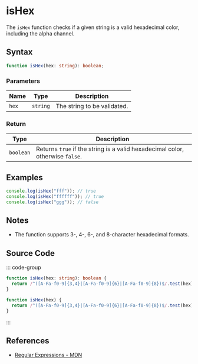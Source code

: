 # isHex

The `isHex` function checks if a given string is a valid hexadecimal color, including the alpha channel.

## Syntax

```typescript
function isHex(hex: string): boolean;
```

### Parameters

| Name  | Type    | Description                           |
|-------|---------|---------------------------------------|
| `hex` | `string`| The string to be validated.           |

### Return

| Type      | Description                                                       |
|-----------|-------------------------------------------------------------------|
| `boolean` | Returns `true` if the string is a valid hexadecimal color, otherwise `false`. |

## Examples

```typescript
console.log(isHex("fff")); // true
console.log(isHex("ffffff")); // true
console.log(isHex("ggg")); // false
```

## Notes

- The function supports 3-, 4-, 6-, and 8-character hexadecimal formats.

## Source Code

::: code-group
```typescript
function isHex(hex: string): boolean {
  return /^([A-Fa-f0-9]{3,4}|[A-Fa-f0-9]{6}|[A-Fa-f0-9]{8})$/.test(hex);
}
```

```javascript
function isHex(hex) {
  return /^([A-Fa-f0-9]{3,4}|[A-Fa-f0-9]{6}|[A-Fa-f0-9]{8})$/.test(hex);
}
```
:::

## References

- [Regular Expressions - MDN](https://developer.mozilla.org/en-US/docs/Web/JavaScript/Guide/Regular_Expressions)